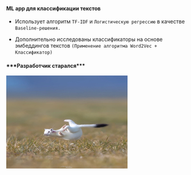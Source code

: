 #### ML app для классификации текстов

* Использует алгоритм ```TF-IDF``` и ```Логистическую регрессию``` в качестве ```Baseline-решения.```

* Дополнительно исследованы классификаторы на основе эмбеддингов текстов ```(Применение алгоритма Word2Vec + Классификатор)```

#### \*\*\*Разработчик старался\*\*\*

<img src="../reports/figures/ermine.jpeg" alt="Ermine" width="325" height="250">
